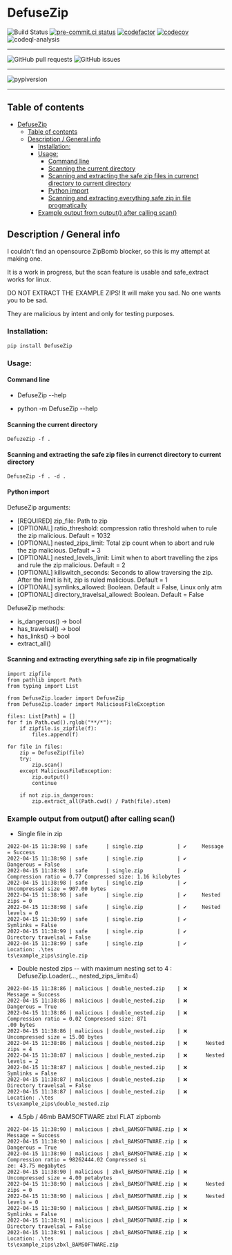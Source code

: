 # DefuseZip
![Build Status](https://github.com/kuviokelluja/DefuseZip/actions/workflows/tox.yml/badge.svg)
[![pre-commit.ci status](https://results.pre-commit.ci/badge/github/pre-commit/pre-commit/master.svg)](https://results.pre-commit.ci/latest/github/kuviokelluja/DefuseZip/main)
[![codefactor](https://www.codefactor.io/repository/github/kuviokelluja/defusezip/badge/main)](https://www.codefactor.io/repository/github/kuviokelluja/defusezip/overview/main)
[![codecov](https://codecov.io/gh/kuviokelluja/DefuseZip/branch/main/graph/badge.svg?token=AFSWTF0QBX)](https://codecov.io/gh/kuviokelluja/DefuseZip)
![codeql-analysis](https://github.com/kuviokelluja/DefuseZip/actions/workflows/codeql-analysis.yml/badge.svg)


----
![GitHub pull requests](https://img.shields.io/github/issues-pr/kuviokelluja/DefuseZip)
![GitHub issues](https://img.shields.io/github/issues-raw/kuviokelluja/DefuseZip)

----
![pypiversion](https://img.shields.io/pypi/v/DefuseZip)

----


## Table of contents
- [DefuseZip](#defusezip)
  - [Table of contents](#table-of-contents)
  - [Description / General info](#description--general-info)
    - [Installation:](#installation)
    - [Usage:](#usage)
      - [Command line](#command-line)
      - [Scanning the current directory](#scanning-the-current-directory)
      - [Scanning and extracting the safe zip files in currenct directory to current directory](#scanning-and-extracting-the-safe-zip-files-in-currenct-directory-to-current-directory)
      - [Python import](#python-import)
      - [Scanning and extracting everything safe zip in file progmatically](#scanning-and-extracting-everything-safe-zip-in-file-progmatically)
    - [Example output from output() after calling scan()](#example-output-from-output-after-calling-scan)

## Description / General info
I couldn't find an opensource ZipBomb blocker, so this is my attempt at making one.

It is a work in progress, but the scan feature is usable and safe_extract works for linux.

DO NOT EXTRACT THE EXAMPLE ZIPS! It will make you sad. No one wants you to be sad.

They are malicious by intent and only for testing purposes.
### Installation:
```
pip install DefuseZip
```
### Usage:

#### Command line

* DefuseZip --help

* python -m DefuseZip --help
#### Scanning the current directory
```
DefuzeZip -f .
```
#### Scanning and extracting the safe zip files in currenct directory to current directory
```
DefuseZip -f . -d .
```


#### Python import
DefuseZip arguments:
* [REQUIRED] zip_file: Path to zip
* [OPTIONAL] ratio_threshold: compression ratio threshold when to rule the zip malicious. Default = 1032
* [OPTIONAL] nested_zips_limit: Total zip count when to abort and rule the zip malicious. Default = 3
* [OPTIONAL] nested_levels_limit: Limit when to abort travelling the zips and rule the zip malicious. Default = 2
* [OPTIONAL] killswitch_seconds: Seconds to allow traversing the zip. After the limit is hit, zip is ruled malicious. Default = 1
* [OPTIONAL] symlinks_allowed: Boolean. Default = False, Linux only atm
* [OPTIONAL] directory_travelsal_allowed: Boolean. Default = False

DefuseZip methods:
* is_dangerous() -> bool
* has_travelsal() -> bool
* has_links() -> bool
* extract_all()

#### Scanning and extracting everything safe zip in file progmatically
```
import zipfile
from pathlib import Path
from typing import List

from DefuseZip.loader import DefuseZip
from DefuseZip.loader import MaliciousFileException

files: List[Path] = []
for f in Path.cwd().rglob("**/*"):
    if zipfile.is_zipfile(f):
        files.append(f)

for file in files:
    zip = DefuseZip(file)
    try:
        zip.scan()
    except MaliciousFileException:
        zip.output()
        continue

    if not zip.is_dangerous:
        zip.extract_all(Path.cwd() / Path(file).stem)
```

### Example output from output() after calling scan()
* Single file in zip
```
2022-04-15 11:38:98 | safe      | single.zip           | ✔️     Message = Success
2022-04-15 11:38:98 | safe      | single.zip           | ✔️     Dangerous = False
2022-04-15 11:38:98 | safe      | single.zip           | ✔️     Compression ratio = 0.77 Compressed size: 1.16 kilobytes
2022-04-15 11:38:98 | safe      | single.zip           | ✔️     Uncompressed size = 907.00 bytes
2022-04-15 11:38:98 | safe      | single.zip           | ✔️     Nested zips = 0
2022-04-15 11:38:98 | safe      | single.zip           | ✔️     Nested levels = 0
2022-04-15 11:38:99 | safe      | single.zip           | ✔️     Symlinks = False
2022-04-15 11:38:99 | safe      | single.zip           | ✔️     Directory travelsal = False
2022-04-15 11:38:99 | safe      | single.zip           | ✔️     Location: .\tes
ts\example_zips\single.zip
```
* Double nested zips -- with maximum nesting set to 4 : DefuseZip.Loader(..., nested_zips_limit=4)
```
2022-04-15 11:38:86 | malicious | double_nested.zip    | ❌      Message = Success
2022-04-15 11:38:86 | malicious | double_nested.zip    | ❌      Dangerous = True
2022-04-15 11:38:86 | malicious | double_nested.zip    | ❌      Compression ratio = 0.02 Compressed size: 871
.00 bytes
2022-04-15 11:38:86 | malicious | double_nested.zip    | ❌      Uncompressed size = 15.00 bytes
2022-04-15 11:38:86 | malicious | double_nested.zip    | ❌      Nested zips = 4
2022-04-15 11:38:87 | malicious | double_nested.zip    | ❌      Nested levels = 2
2022-04-15 11:38:87 | malicious | double_nested.zip    | ❌      Symlinks = False
2022-04-15 11:38:87 | malicious | double_nested.zip    | ❌      Directory travelsal = False
2022-04-15 11:38:87 | malicious | double_nested.zip    | ❌      Location: .\tes
ts\example_zips\double_nested.zip
```
* 4.5pb / 46mb BAMSOFTWARE zbxl FLAT zipbomb
```
2022-04-15 11:38:90 | malicious | zbxl_BAMSOFTWARE.zip | ❌      Message = Success
2022-04-15 11:38:90 | malicious | zbxl_BAMSOFTWARE.zip | ❌      Dangerous = True
2022-04-15 11:38:90 | malicious | zbxl_BAMSOFTWARE.zip | ❌      Compression ratio = 98262444.02 Compressed si
ze: 43.75 megabytes
2022-04-15 11:38:90 | malicious | zbxl_BAMSOFTWARE.zip | ❌      Uncompressed size = 4.00 petabytes
2022-04-15 11:38:90 | malicious | zbxl_BAMSOFTWARE.zip | ❌      Nested zips = 0
2022-04-15 11:38:90 | malicious | zbxl_BAMSOFTWARE.zip | ❌      Nested levels = 0
2022-04-15 11:38:90 | malicious | zbxl_BAMSOFTWARE.zip | ❌      Symlinks = False
2022-04-15 11:38:91 | malicious | zbxl_BAMSOFTWARE.zip | ❌      Directory travelsal = False
2022-04-15 11:38:91 | malicious | zbxl_BAMSOFTWARE.zip | ❌      Location: .\tes
ts\example_zips\zbxl_BAMSOFTWARE.zip
```
